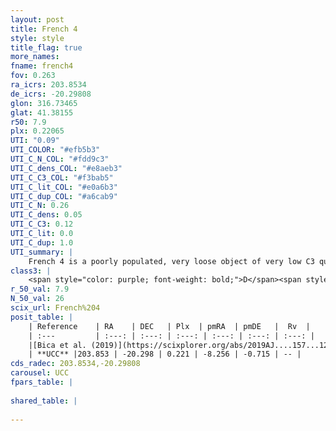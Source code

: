 ```yaml
---
layout: post
title: French 4
style: style
title_flag: true
more_names: 
fname: french4
fov: 0.263
ra_icrs: 203.8534
de_icrs: -20.29808
glon: 316.73465
glat: 41.38155
r50: 7.9
plx: 0.22065
UTI: "0.09"
UTI_COLOR: "#efb5b3"
UTI_C_N_COL: "#fdd9c3"
UTI_C_dens_COL: "#e8aeb3"
UTI_C_C3_COL: "#f3bab5"
UTI_C_lit_COL: "#e0a6b3"
UTI_C_dup_COL: "#a6cab9"
UTI_C_N: 0.26
UTI_C_dens: 0.05
UTI_C_C3: 0.12
UTI_C_lit: 0.0
UTI_C_dup: 1.0
UTI_summary: |
    French 4 is a poorly populated, very loose object of very low C3 quality. It is rarely studied in the literature, with no articles listed in the last 6 years.
class3: |
    <span style="color: purple; font-weight: bold;">D</span><span style="color: red; font-weight: bold;">C</span>
r_50_val: 7.9
N_50_val: 26
scix_url: French%204
posit_table: |
    | Reference    | RA    | DEC   | Plx  | pmRA  | pmDE   |  Rv  |
    | :---         | :---: | :---: | :---: | :---: | :---: | :---: |
    |[Bica et al. (2019)](https://scixplorer.org/abs/2019AJ....157...12B) | 203.869 | -20.277 | -- | -- | -- | -- |
    | **UCC** |203.853 | -20.298 | 0.221 | -8.256 | -0.715 | -- | 
cds_radec: 203.8534,-20.29808
carousel: UCC
fpars_table: |
    
shared_table: |
    
---
```

